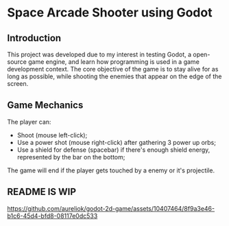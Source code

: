# Space Arcade Shooter using Godot

## Introduction
This project was developed due to my interest in testing Godot, a open-source game engine, and learn how programming is used in a game development context.
The core objective of the game is to stay alive for as long as possible, while shooting the enemies that appear on the edge of the screen.


## Game Mechanics
The player can:
- Shoot (mouse left-click);
- Use a power shot (mouse right-click) after gathering 3 power up orbs;
- Use a shield for defense (spacebar) if there's enough shield energy, represented by the bar on the bottom;

The game will end if the player gets touched by a enemy or it's projectile.

## README IS WIP

https://github.com/aureliok/godot-2d-game/assets/10407464/8f9a3e46-b1c6-45d4-bfd8-08117e0dc533


